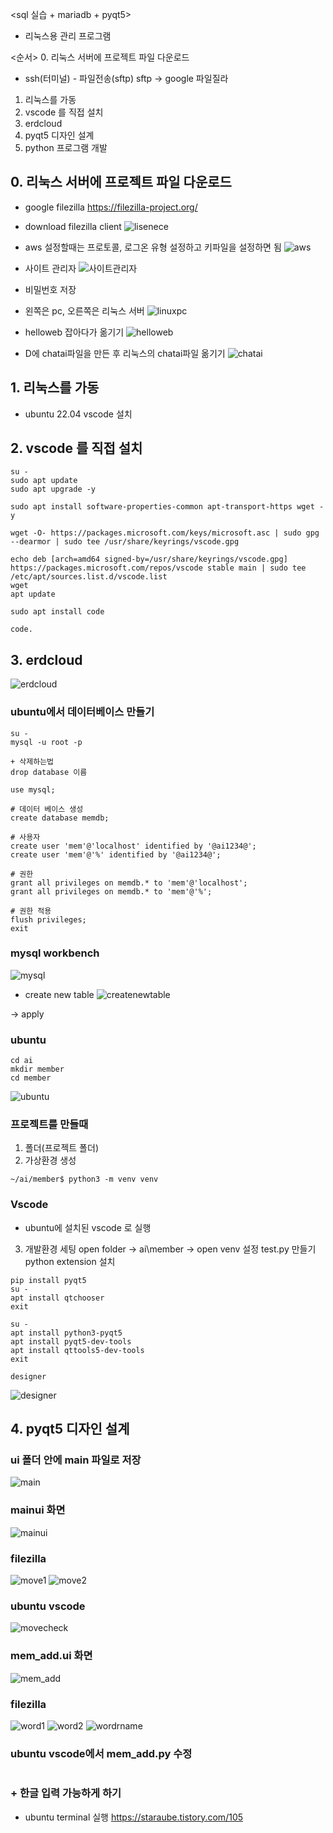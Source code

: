 <sql 실습 + mariadb + pyqt5>
- 리눅스용 관리 프로그램

<순서>
0. 리눅스 서버에 프로젝트 파일 다운로드
- ssh(터미널) - 파일전송(sftp)
sftp -> google 파일질라
1. 리눅스를 가동
2. vscode 를 직접 설치
3. erdcloud
4. pyqt5 디자인 설계 
5. python 프로그램 개발


## 0. 리눅스 서버에 프로젝트 파일 다운로드
* google filezilla
https://filezilla-project.org/

* download filezilla client
![lisenece]()

* aws 설정할때는 프로토콜, 로그온 유형 설정하고 키파일을 설정하면 됨
![aws]()

* 사이트 관리자
![사이트관리자]()

* 비밀번호 저장


* 왼쪽은 pc, 오른쪽은 리눅스 서버
![linuxpc]()

* helloweb 잡아다가 옮기기
![helloweb]()

* D에 chatai파일을 만든 후 리눅스의 chatai파일 옮기기
![chatai]()



## 1. 리눅스를 가동

* ubuntu 22.04 vscode 설치


## 2. vscode 를 직접 설치
```
su -
sudo apt update
sudo apt upgrade -y

sudo apt install software-properties-common apt-transport-https wget -y

wget -O- https://packages.microsoft.com/keys/microsoft.asc | sudo gpg --dearmor | sudo tee /usr/share/keyrings/vscode.gpg

echo deb [arch=amd64 signed-by=/usr/share/keyrings/vscode.gpg] https://packages.microsoft.com/repos/vscode stable main | sudo tee /etc/apt/sources.list.d/vscode.list
wget 
apt update

sudo apt install code

code.
```

## 3. erdcloud
![erdcloud]()

### ubuntu에서 데이터베이스 만들기
```
su -
mysql -u root -p

+ 삭제하는법
drop database 이름

use mysql;

# 데이터 베이스 생성
create database memdb;

# 사용자
create user 'mem'@'localhost' identified by '@ai1234@';
create user 'mem'@'%' identified by '@ai1234@';

# 권한
grant all privileges on memdb.* to 'mem'@'localhost';
grant all privileges on memdb.* to 'mem'@'%';

# 권한 적용
flush privileges;
exit
```

### mysql workbench
![mysql]()

* create new table
![createnewtable]()

-> apply


### ubuntu
```
cd ai
mkdir member
cd member
```
![ubuntu]()


### 프로젝트를 만들때
1. 폴더(프로젝트 폴더)
2. 가상환경 생성
```
~/ai/member$ python3 -m venv venv

```

### Vscode
* ubuntu에 설치된 vscode 로 실행
3. 개발환경 세팅
open folder -> ai\member -> open
venv 설정
test.py 만들기
python extension 설치

```
pip install pyqt5
su -
apt install qtchooser
exit

su -
apt install python3-pyqt5
apt install pyqt5-dev-tools
apt install qttools5-dev-tools
exit

designer
```
![designer]()


## 4. pyqt5 디자인 설계 
### ui 폴더 안에 main 파일로 저장
![main]()

### mainui 화면
![mainui]()

### filezilla
![move1]()
![move2]()

### ubuntu vscode
![movecheck]()

### mem_add.ui 화면
![mem_add]()

### filezilla
![word1]()
![word2]()
![wordrname]()

### ubuntu vscode에서 mem_add.py 수정
```

```



### + 한글 입력 가능하게 하기
* ubuntu terminal 실행
https://staraube.tistory.com/105


```

```





![]()
![]()
![]()
![]()

